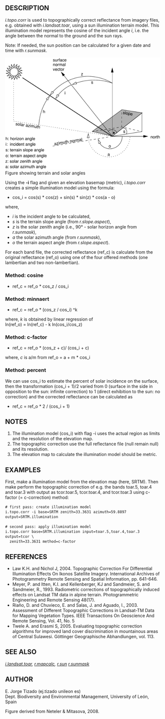 ## DESCRIPTION

*i.topo.corr* is used to topographically correct reflectance from
imagery files, e.g. obtained with *i.landsat.toar*, using a sun
illumination terrain model. This illumination model represents the
cosine of the incident angle *i*, i.e. the angle between the normal to
the ground and the sun rays.

Note: If needed, the sun position can be calculated for a given date and
time with *r.sunmask*.

![Figure showing terrain and solar angles](i_topo_corr_angles.png)\
Figure showing terrain and solar angles

Using the **-i** flag and given an elevation basemap (metric),
*i.topo.corr* creates a simple illumination model using the formula:

-   cos_i = cos(s) \* cos(z) + sin(s) \* sin(z) \* cos(a - o)

where,

-   *i* is the incident angle to be calculated,
-   *s* is the terrain slope angle (from *r.slope.aspect*),
-   *z* is the solar zenith angle (i.e., 90° - solar horizon angle from
    *r.sunmask*),
-   *a* the solar azimuth angle (from *r.sunmask*),
-   *o* the terrain aspect angle (from *r.slope.aspect*).

For each band file, the corrected reflectance (ref_c) is calculate from
the original reflectance (ref_o) using one of the four offered methods
(one lambertian and two non-lambertian).

### Method: cosine

-   ref_c = ref_o \* cos_z / cos_i

### Method: minnaert

-   ref_c = ref_o \* (cos_z / cos_i) \^k

where, *k* is obtained by linear regression of\
ln(ref_o) = ln(ref_c) - k ln(cos_i/cos_z)

### Method: c-factor

-   ref_c = ref_o \* (cos_z + c)/ (cos_i + c)

where, *c* is a/m from ref_o = a + m \* cos_i

### Method: percent

We can use cos_i to estimate the percent of solar incidence on the
surface, then the transformation (cos_i + 1)/2 varied from 0 (surface in
the side in opposition to the sun: infinite correction) to 1 (direct
exhibition to the sun: no correction) and the corrected reflectance can
be calculated as

-   ref_c = ref_o \* 2 / (cos_i + 1)

## NOTES

1.  The illumination model (cos_i) with flag -i uses the actual region
    as limits and the resolution of the elevation map.
2.  The topographic correction use the full reflectance file (null
    remain null) and its resolution.
3.  The elevation map to calculate the illumination model should be
    metric.

## EXAMPLES

First, make a illumination model from the elevation map (here, SRTM).
Then make perform the topographic correction of e.g. the bands toar.5,
toar.4 and toar.3 with output as tcor.toar.5, tcor.toar.4, and
tcor.toar.3 using c-factor (= c-correction) method:

```
# first pass: create illumination model
i.topo.corr -i base=SRTM zenith=33.3631 azimuth=59.8897 output=SRTM.illumination

# second pass: apply illumination model
i.topo.corr base=SRTM.illumination input=toar.5,toar.4,toar.3 output=tcor \
  zenith=33.3631 method=c-factor
```

## REFERENCES

-   Law K.H. and Nichol J, 2004. Topographic Correction For Differential
    Illumination Effects On Ikonos Satellite Imagery. International
    Archives of Photogrammetry Remote Sensing and Spatial Information,
    pp. 641-646.
-   Meyer, P. and Itten, K.I. and Kellenberger, KJ and Sandmeier, S. and
    Sandmeier, R., 1993. Radiometric corrections of topographically
    induced effects on Landsat TM data in alpine terrain.
    Photogrammetric Engineering and Remote Sensing 48(17).
-   Riaño, D. and Chuvieco, E. and Salas, J. and Aguado, I., 2003.
    Assessment of Different Topographic Corrections in Landsat-TM Data
    for Mapping Vegetation Types. IEEE Transactions On Geoscience And
    Remote Sensing, Vol. 41, No. 5
-   Twele A. and Erasmi S, 2005. Evaluating topographic correction
    algorithms for improved land cover discrimination in mountainous
    areas of Central Sulawesi. Göttinger Geographische Abhandlungen,
    vol. 113.

## SEE ALSO

*[i.landsat.toar](i.landsat.toar.html), [r.mapcalc](r.mapcalc.html),
[r.sun](r.sun.html) [r.sunmask](r.sunmask.html)*

## AUTHOR

E. Jorge Tizado (ej.tizado unileon es)\
Dept. Biodiversity and Environmental Management, University of León,
Spain

Figure derived from Neteler & Mitasova, 2008.
